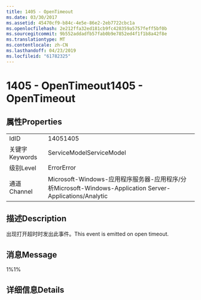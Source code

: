 ```yaml
---
title: 1405 - OpenTimeout
ms.date: 03/30/2017
ms.assetid: 45470cf9-b84c-4e5e-86e2-2eb7722cbc1a
ms.openlocfilehash: 2e212ffa32ed181cb9fc428359a5757feff5bf0b
ms.sourcegitcommit: 9b552addadfb57fab0b9e7852ed4f1f1b8a42f8e
ms.translationtype: MT
ms.contentlocale: zh-CN
ms.lasthandoff: 04/23/2019
ms.locfileid: "61782325"
---
```

# <a name="1405---opentimeout"></a><span data-ttu-id="88592-102">1405 - OpenTimeout</span><span class="sxs-lookup"><span data-stu-id="88592-102">1405 - OpenTimeout</span></span>
## <a name="properties"></a><span data-ttu-id="88592-103">属性</span><span class="sxs-lookup"><span data-stu-id="88592-103">Properties</span></span>  
  
|||  
|-|-|  
|<span data-ttu-id="88592-104">Id</span><span class="sxs-lookup"><span data-stu-id="88592-104">ID</span></span>|<span data-ttu-id="88592-105">1405</span><span class="sxs-lookup"><span data-stu-id="88592-105">1405</span></span>|  
|<span data-ttu-id="88592-106">关键字</span><span class="sxs-lookup"><span data-stu-id="88592-106">Keywords</span></span>|<span data-ttu-id="88592-107">ServiceModel</span><span class="sxs-lookup"><span data-stu-id="88592-107">ServiceModel</span></span>|  
|<span data-ttu-id="88592-108">级别</span><span class="sxs-lookup"><span data-stu-id="88592-108">Level</span></span>|<span data-ttu-id="88592-109">Error</span><span class="sxs-lookup"><span data-stu-id="88592-109">Error</span></span>|  
|<span data-ttu-id="88592-110">通道</span><span class="sxs-lookup"><span data-stu-id="88592-110">Channel</span></span>|<span data-ttu-id="88592-111">Microsoft-Windows-应用程序服务器-应用程序/分析</span><span class="sxs-lookup"><span data-stu-id="88592-111">Microsoft-Windows-Application Server-Applications/Analytic</span></span>|  
  
## <a name="description"></a><span data-ttu-id="88592-112">描述</span><span class="sxs-lookup"><span data-stu-id="88592-112">Description</span></span>  
 <span data-ttu-id="88592-113">出现打开超时时发出此事件。</span><span class="sxs-lookup"><span data-stu-id="88592-113">This event is emitted on open timeout.</span></span>  
  
## <a name="message"></a><span data-ttu-id="88592-114">消息</span><span class="sxs-lookup"><span data-stu-id="88592-114">Message</span></span>  
 <span data-ttu-id="88592-115">1%</span><span class="sxs-lookup"><span data-stu-id="88592-115">1%</span></span>  
  
## <a name="details"></a><span data-ttu-id="88592-116">详细信息</span><span class="sxs-lookup"><span data-stu-id="88592-116">Details</span></span>
